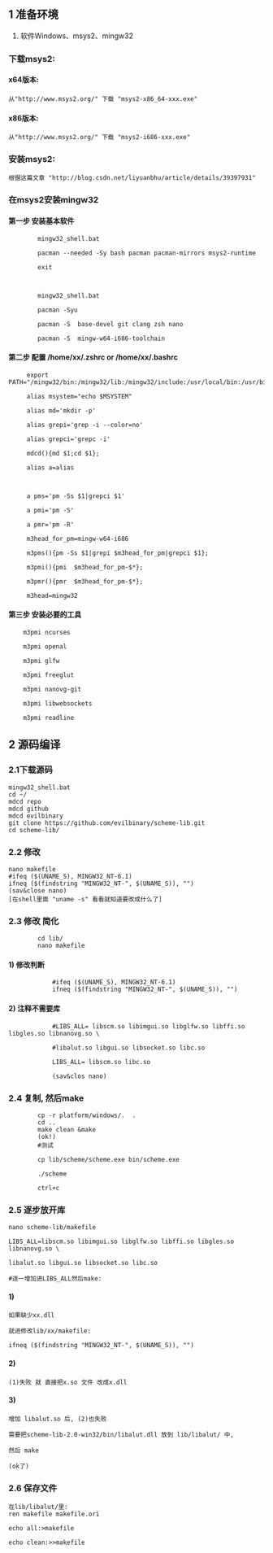 ## 1 准备环境

  1. 软件Windows、msys2、mingw32

### 下载msys2:

#### x64版本:

	从"http://www.msys2.org/" 下载 "msys2-x86_64-xxx.exe"
#### x86版本:

	从"http://www.msys2.org/" 下载 "msys2-i686-xxx.exe"

### 安装msys2:

	根据这篇文章 "http://blog.csdn.net/liyuanbhu/article/details/39397931"

###  在msys2安装mingw32

#### 第一步 安装基本软件

            mingw32_shell.bat  

            pacman --needed -Sy bash pacman pacman-mirrors msys2-runtime  

            exit  

              

            mingw32_shell.bat  

            pacman -Syu  

            pacman -S  base-devel git clang zsh nano  

            pacman -S  mingw-w64-i686-toolchain  

      

#### 第二步 配置 /home/xx/.zshrc or /home/xx/.bashrc

         export PATH="/mingw32/bin:/mingw32/lib:/mingw32/include:/usr/local/bin:/usr/bin:/bin:/opt/bin"  

         alias msystem="echo $MSYSTEM"  

         alias md='mkdir -p'  

         alias grepi='grep -i --color=no'  

         alias grepci='grepc -i'           

         mdcd(){md $1;cd $1};  

         alias a=alias  

           

         a pms='pm -Ss $1|grepci $1'  

         a pmi='pm -S'  

         a pmr='pm -R'  

         m3head_for_pm=mingw-w64-i686  

         m3pms(){pm -Ss $1|grepi $m3head_for_pm|grepci $1};  

         m3pmi(){pmi  $m3head_for_pm-$*};  

         m3pmr(){pmr  $m3head_for_pm-$*};  

         m3head=mingw32  

         

#### 第三步 安装必要的工具

        m3pmi ncurses  

        m3pmi openal  

        m3pmi glfw  

        m3pmi freeglut  

        m3pmi nanovg-git  

        m3pmi libwebsockets  

        m3pmi readline  

      

## 2 源码编译

### 2.1下载源码

    mingw32_shell.bat  
    cd ~/  
    mdcd repo  
    mdcd github  
    mdcd evilbinary  
    git clone https://github.com/evilbinary/scheme-lib.git  
    cd scheme-lib/        

        

### 2.2 修改

    nano makefile  
    #ifeq ($(UNAME_S), MINGW32_NT-6.1)  
    ifneq ($(findstring "MINGW32_NT-", $(UNAME_S)), "")  
    (sav&close nano)  
    [在shell里面 "uname -s" 看看就知道要改成什么了]  

### 2.3 修改 简化
            cd lib/  
            nano makefile   
#### 1)  修改判断
                #ifeq ($(UNAME_S), MINGW32_NT-6.1)  
                ifneq ($(findstring "MINGW32_NT-", $(UNAME_S)), "")

                  

#### 2) 注释不需要库 

                #LIBS_ALL= libscm.so libimgui.so libglfw.so libffi.so libgles.so libnanovg.so \  

                #libalut.so libgui.so libsocket.so libc.so  

                LIBS_ALL= libscm.so libc.so  

                (sav&clos nano)  



### 2.4 复制, 然后make

            cp -r platform/windows/.  .  
            cd ..  
            make clean &make  
            (ok!)  
            #测试  

            cp lib/scheme/scheme.exe bin/scheme.exe

            ./scheme  

            ctrl+c  

            

### 2.5 逐步放开库

    nano scheme-lib/makefile  

    LIBS_ALL=libscm.so libimgui.so libglfw.so libffi.so libgles.so libnanovg.so \  

    libalut.so libgui.so libsocket.so libc.so  

    #逐一增加进LIBS_ALL然后make:  

#### 1)
	
	如果缺少xx.dll  
	
	就进修改lib/xx/makefile:  
	
	ifneq ($(findstring "MINGW32_NT-", $(UNAME_S)), "")  

#### 2)

    (1)失败 就 直接把x.so 文件 改成x.dll

#### 3)

    增加 libalut.so 后, (2)也失败  

    需要把scheme-lib-2.0-win32/bin/libalut.dll 放到 lib/libalut/ 中,  

    然后 make  

    (ok了)



### 2.6 保存文件

    在lib/libalut/里:    
	ren makefile makefile.ori  
	
	echo all:>makefile  
	
	echo clean:>>makefile

